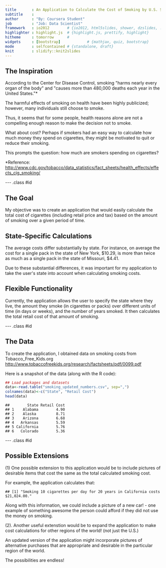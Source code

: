 ```yaml
---
title       : An Application to Calculate the Cost of Smoking by U.S. State
subtitle    : 
author      : "By: Coursera Student"
job         : "Job: Data Scientist"
framework   : io2012        # {io2012, html5slides, shower, dzslides, ...}
highlighter : highlight.js  # {highlight.js, prettify, highlight}
hitheme     : tomorrow      # 
widgets     : [bootstrap]            # {mathjax, quiz, bootstrap}
mode        : selfcontained # {standalone, draft}
knit        : slidify::knit2slides
---
```


## The Inspiration

According to the Center for Disease Control, smoking "harms nearly every organ of the body" and "causes more than 480,000 deaths each year in the United States."*

The harmful effects of smoking on health have been highly publicized; however, many individuals still choose to smoke.  

Thus, it seems that for some people, health reasons alone are not a compelling enough reason to make the decision not to smoke.

What about cost?  Perhaps if smokers had an easy way to calculate how much money they spend on cigarettes, they might be motivated to quit or reduce their smoking.

This prompts the question: how much are smokers spending on cigarettes?

*Reference:  
http://www.cdc.gov/tobacco/data_statistics/fact_sheets/health_effects/effects_cig_smoking/

--- .class #id 

## The Goal
My objective was to create an application that would easily calculate the total cost of cigarettes (including retail price and tax) based on the amount of smoking over a given period of time.

## State-Specific Calculations
The average costs differ substantially by state. For instance, on average the cost for a single pack in the state of New York, $10.29, is more than twice as much as a single pack in the state of Missouri, $4.41.

Due to these substantial differences, it was important for my application to take the user's state into account when calculating smoking costs.

## Flexible Functionality
Currently, the application allows the user to specify the state where they live, the amount they smoke (in cigarettes or packs) over different units of time (in days or weeks), and the number of years smoked.  It then calculates the total retail cost of that amount of smoking.

--- .class #id

## The Data
To create the application, I obtained data on smoking costs from Tobacco_Free_Kids.org http://www.tobaccofreekids.org/research/factsheets/pdf/0099.pdf

Here is a snapshot of the data (along with the R code):

```r
## Load packages and datasets
data<-read.table("smoking_updated_numbers.csv", sep=",")
colnames(data)<-c("State", "Retail Cost")
head(data)
```

```
##        State Retail Cost
## 1    Alabama        4.90
## 2    Alaska         8.71
## 3    Arizona        6.68
## 4   Arkansas        5.59
## 5 California        5.76
## 6   Colorado        5.36
```


--- .class #id 

## Possible Extensions

(1) One possible extension to this application would be to include pictures of desirable items that cost the same as the total calculated smoking cost.

For example, the application calculates that:

```
## [1] "Smoking 10 cigarettes per day for 20 years in California costs $21,024.00."
```
Along with this information, we could include a picture of a new car! - one example of something awesome the person could afford if they did not use the money on smoking.

(2). Another useful extenstion would be to expand the application to make cost calculations for other regions of the world! (not just the U.S.)

An updated version of the application might incorporate pictures of alternative purchases that are appropriate and desirable in the particular region of the world.

The possibilities are endless!








